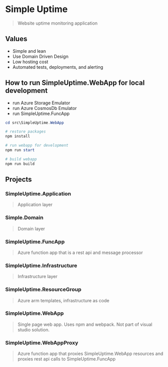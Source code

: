 # Simple Uptime
> Website uptime monitoring application


## Values
- Simple and lean
- Use Domain Driven Design
- Low hosting cost
- Automated tests, deployments, and alerting

## How to run SimpleUptime.WebApp for local development

- run Azure Storage Emulator
- run Azure CosmosDb Emulator
- run SimpleUptime.FuncApp

```powershell
cd src\SimpleUptime.WebApp

# restore packages 
npm install

# run webapp for development
npm run start

# build webapp
npm run build 
```

## Projects

### SimpleUptime.Application
> Application layer

### Simple.Domain
> Domain layer

### SimpleUptime.FuncApp
> Azure function app that is a rest api and message processor

### SimpleUptime.Infrastructure
> Infrastructure layer

### SimpleUptime.ResourceGroup
> Azure arm templates, infrastructure as code

### SimpleUptime.WebApp
> Single page web app. Uses npm and webpack. Not part of visual studio solution.

### SimpleUptime.WebAppProxy
> Azure function app that proxies SimpleUptime.WebApp resources and proxies rest api calls to SimpleUptime.FuncApp
